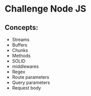# Challenge Node JS

## Concepts:

- Streams
- Buffers
- Chunks
- Methods
- SOLID
- middlewares
- Regex
- Route parameters
- Query parameters
- Request body
